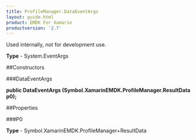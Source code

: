 ```yaml
---
title: ProfileManager.DataEventArgs
layout: guide.html
product: EMDK For Xamarin 
productversion: '2.7' 
---
```

Used internally, not for development use.

**Type** - System.EventArgs

##Constructors

###DataEventArgs

**public DataEventArgs (Symbol.XamarinEMDK.ProfileManager.ResultData p0);**


        

##Properties

###P0

        

**Type** - Symbol.XamarinEMDK.ProfileManager+ResultData
